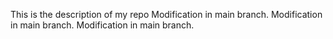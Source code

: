 This is the description of my repo
Modification in main branch.
Modification in main branch.
Modification in main branch.
